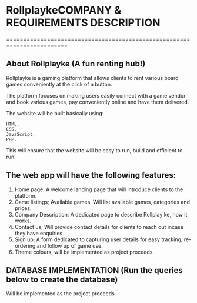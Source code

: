 # RollplaykeCOMPANY & REQUIREMENTS DESCRIPTION
========================================================================

About Rollplayke (A fun renting hub!)
------------------------------------------------------------------------
Rollplayke is a gaming platform that allows clients to rent various board games conveniently at the click of a button.

The platform focuses on making users easily connect with a game vendor and book various games, pay conveniently online and have them delivered.

The website will be built basically using:

	HTML, 
	CSS, 
	JavaScript, 
	PHP. 

This will ensure that the website will be easy to run, build and efficient to run.

The web app will have the following features:
------------------------------------------------------------------------
1. Home page: A welcome landing page that will introduce clients to the platform.
2. Game listings; Available games. Will list available games, categories and prices.
3. Company Description: A dedicated page to describe Rollplay ke, how it works.
4. Contact us; Will provide contact details for clients to reach out incase they have enquiries
5. Sign up; A form dedicated to capturing user details for easy tracking, re-ordering and follow up of game use.
6. Theme colours, will be implemented as project proceeds.


DATABASE IMPLEMENTATION (Run the queries below to create the database)
------------------------------------------------------------------------
Will be implemented as the project proceeds
